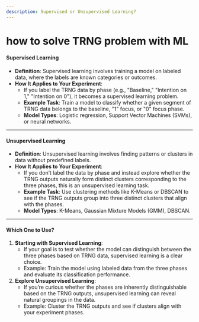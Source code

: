 ```yaml
---
description: Supervised or Unsupervised Learning?
---
```


# how to solve TRNG problem with ML

#### **Supervised Learning**

* **Definition**: Supervised learning involves training a model on labeled data, where the labels are known categories or outcomes.
* **How It Applies to Your Experiment**:
  * If you label the TRNG data by phase (e.g., "Baseline," "Intention on 1," "Intention on 0"), it becomes a supervised learning problem.
  * **Example Task**: Train a model to classify whether a given segment of TRNG data belongs to the baseline, "1" focus, or "0" focus phase.
  * **Model Types**: Logistic regression, Support Vector Machines (SVMs), or neural networks.

***

#### **Unsupervised Learning**

* **Definition**: Unsupervised learning involves finding patterns or clusters in data without predefined labels.
* **How It Applies to Your Experiment**:
  * If you don’t label the data by phase and instead explore whether the TRNG outputs naturally form distinct clusters corresponding to the three phases, this is an unsupervised learning task.
  * **Example Task**: Use clustering methods like K-Means or DBSCAN to see if the TRNG outputs group into three distinct clusters that align with the phases.
  * **Model Types**: K-Means, Gaussian Mixture Models (GMM), DBSCAN.

***

#### **Which One to Use?**

1. **Starting with Supervised Learning**:
   * If your goal is to test whether the model can distinguish between the three phases based on TRNG data, supervised learning is a clear choice.
   * Example: Train the model using labeled data from the three phases and evaluate its classification performance.
2. **Explore Unsupervised Learning**:
   * If you’re curious whether the phases are inherently distinguishable based on the TRNG outputs, unsupervised learning can reveal natural groupings in the data.
   * Example: Cluster the TRNG outputs and see if clusters align with your experiment phases.
